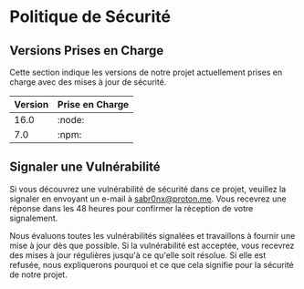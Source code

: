 # Politique de Sécurité

## Versions Prises en Charge

Cette section indique les versions de notre projet actuellement prises en charge avec des mises à jour de sécurité.

| Version | Prise en Charge    |
| ------- | ------------------ |
| 16.0    | :node:             |
| 7.0     | :npm:              |

## Signaler une Vulnérabilité

Si vous découvrez une vulnérabilité de sécurité dans ce projet, veuillez la signaler en envoyant un e-mail à sabr0nx@proton.me. Vous recevrez une réponse dans les 48 heures pour confirmer la réception de votre signalement.

Nous évaluons toutes les vulnérabilités signalées et travaillons à fournir une mise à jour dès que possible. Si la vulnérabilité est acceptée, vous recevrez des mises à jour régulières jusqu'à ce qu'elle soit résolue. Si elle est refusée, nous expliquerons pourquoi et ce que cela signifie pour la sécurité de notre projet.

